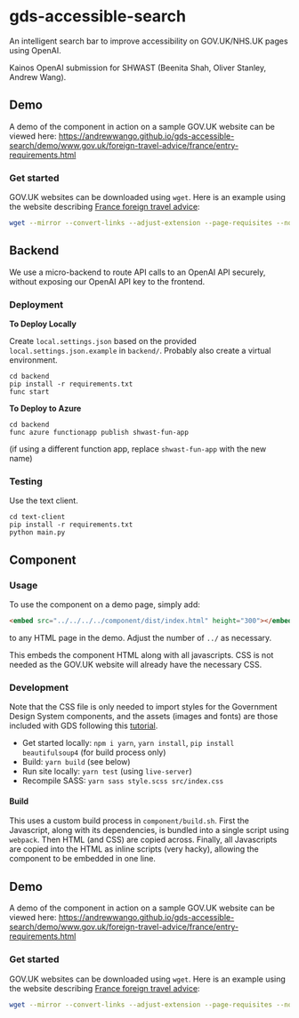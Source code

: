 # gds-accessible-search
An intelligent search bar to improve accessibility on GOV.UK/NHS.UK pages using OpenAI. 

Kainos OpenAI submission for SHWAST (Beenita Shah, Oliver Stanley, Andrew Wang).

## Demo

A demo of the component in action on a sample GOV.UK website can be viewed here: https://andrewwango.github.io/gds-accessible-search/demo/www.gov.uk/foreign-travel-advice/france/entry-requirements.html

### Get started

GOV.UK websites can be downloaded using `wget`. Here is an example using the website describing [France foreign travel advice](https://www.gov.uk/foreign-travel-advice/france/entry-requirements):

```bash
wget --mirror --convert-links --adjust-extension --page-requisites --no-parent --no-check-certificate https://www.gov.uk/foreign-travel-advice/france/entry-requirements
```

## Backend

We use a micro-backend to route API calls to an OpenAI API securely, without exposing our OpenAI API key to the frontend.

### Deployment

**To Deploy Locally**

Create `local.settings.json` based on the provided `local.settings.json.example` in `backend/`. Probably also create a virtual environment.

```
cd backend
pip install -r requirements.txt
func start
```

**To Deploy to Azure**

```
cd backend
func azure functionapp publish shwast-fun-app
```

(if using a different function app, replace `shwast-fun-app` with the new name)

### Testing

Use the text client.

```
cd text-client
pip install -r requirements.txt
python main.py
```

## Component

### Usage

To use the component on a demo page, simply add:

```html
<embed src="../../../../component/dist/index.html" height="300"></embed>
```

to any HTML page in the demo. Adjust the number of `../` as necessary.

This embeds the component HTML along with all javascripts. CSS is not needed as the GOV.UK website will already have the necessary CSS.

### Development

Note that the CSS file is only needed to import styles for the Government Design System components, and the assets (images and fonts) are those included with GDS following this [tutorial](https://frontend.design-system.service.gov.uk/get-started/#4-get-the-font-and-images-working).

- Get started locally: `npm i yarn`, `yarn install`, `pip install beautifulsoup4` (for build process only)
- Build: `yarn build` (see below)
- Run site locally: `yarn test` (using `live-server`)
- Recompile SASS: `yarn sass style.scss src/index.css`

#### Build
This uses a custom build process in `component/build.sh`. First the Javascript, along with its dependencies, is bundled into a single script using `webpack`. Then HTML (and CSS) are copied across. Finally, all Javascripts are copied into the HTML as inline scripts (very hacky), allowing the component to be embedded in one line.
## Demo

A demo of the component in action on a sample GOV.UK website can be viewed here: https://andrewwango.github.io/gds-accessible-search/demo/www.gov.uk/foreign-travel-advice/france/entry-requirements.html

### Get started

GOV.UK websites can be downloaded using `wget`. Here is an example using the website describing [France foreign travel advice](https://www.gov.uk/foreign-travel-advice/france/entry-requirements):

```bash
wget --mirror --convert-links --adjust-extension --page-requisites --no-parent --no-check-certificate https://www.gov.uk/foreign-travel-advice/france/entry-requirements
```
